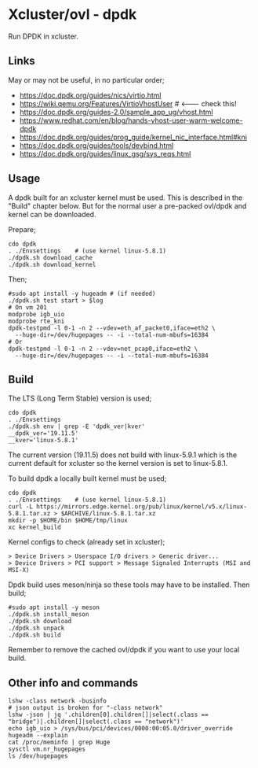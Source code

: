 # Xcluster/ovl - dpdk

Run DPDK in xcluster.

## Links

May or may not be useful, in no particular order;

* https://doc.dpdk.org/guides/nics/virtio.html
* https://wiki.qemu.org/Features/VirtioVhostUser  # <--- check this!
* https://doc.dpdk.org/guides-2.0/sample_app_ug/vhost.html
* https://www.redhat.com/en/blog/hands-vhost-user-warm-welcome-dpdk
* https://doc.dpdk.org/guides/prog_guide/kernel_nic_interface.html#kni
* https://doc.dpdk.org/guides/tools/devbind.html
* https://doc.dpdk.org/guides/linux_gsg/sys_reqs.html



## Usage

A dpdk built for an xcluster kernel must be used. This is described in
the "Build" chapter below. But for the normal user a pre-packed
ovl/dpdk and kernel can be downloaded.

Prepare;
```
cdo dpdk
. ./Envsettings    # (use kernel linux-5.8.1)
./dpdk.sh download_cache
./dpdk.sh download_kernel
```

Then;

```
#sudo apt install -y hugeadm # (if needed)
./dpdk.sh test start > $log
# On vm 201
modprobe igb_uio
modprobe rte_kni
dpdk-testpmd -l 0-1 -n 2 --vdev=eth_af_packet0,iface=eth2 \
  --huge-dir=/dev/hugepages -- -i --total-num-mbufs=16384
# Or
dpdk-testpmd -l 0-1 -n 2 --vdev=net_pcap0,iface=eth2 \
  --huge-dir=/dev/hugepages -- -i --total-num-mbufs=16384
```


## Build

The LTS (Long Term Stable) version is used;

```
cdo dpdk
. ./Envsettings
./dpdk.sh env | grep -E 'dpdk_ver|kver'
__dpdk_ver='19.11.5'
__kver='linux-5.8.1'
```

The current version (19.11.5) does not build with linux-5.9.1 which is
the current default for xcluster so the kernel version is set to linux-5.8.1.

To build dpdk a locally built kernel must be used;

```
cdo dpdk
. ./Envsettings    # (use kernel linux-5.8.1)
curl -L https://mirrors.edge.kernel.org/pub/linux/kernel/v5.x/linux-5.8.1.tar.xz > $ARCHIVE/linux-5.8.1.tar.xz
mkdir -p $HOME/bin $HOME/tmp/linux
xc kernel_build
```

Kernel configs to check (already set in xcluster);
```
> Device Drivers > Userspace I/O drivers > Generic driver...
> Device Drivers > PCI support > Message Signaled Interrupts (MSI and MSI-X)
```

Dpdk build uses meson/ninja so these tools may have to be
installed. Then build;

```
#sudo apt install -y meson
./dpdk.sh install_meson
./dpdk.sh download
./dpdk.sh unpack
./dpdk.sh build
```

Remember to remove the cached ovl/dpdk if you want to use your local build.



## Other info and commands

```
lshw -class network -businfo
# json output is broken for "-class network"
lshw -json | jq '.children[0].children[]|select(.class == "bridge")|.children[]|select(.class == "network")'
echo igb_uio > /sys/bus/pci/devices/0000:00:05.0/driver_override
hugeadm --explain
cat /proc/meminfo | grep Huge
sysctl vm.nr_hugepages
ls /dev/hugepages
```

